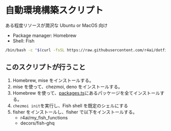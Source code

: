 # 自動環境構築スクリプト

ある程度リソースが潤沢な Ubuntu or MacOS 向け

- Package manager: Homebrew
- Shell: Fish

```sh
/bin/bash -c "$(curl -fsSL https://raw.githubusercontent.com/r4ai/dotfiles/main/init/base/init.sh)"
```

## このスクリプトが行うこと

1. Homebrew, mise をインストールする。
2. mise を使って、chezmoi, deno をインストールする。
3. Homebrew を使って、[packages.ts](./src/packages.ts)にあるパッケージを全てインストールする。
4. `chezmoi init`を実行し、Fish shell を既定のシェルにする
5. fisher をインストールし、fisher で以下をインストールする。
   - r4ai/my_fish_functions
   - decors/fish-ghq
